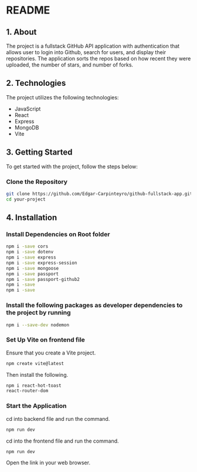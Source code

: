 # README

## 1. About

The project is a fullstack GitHub API application with authentication that allows user to login into Github, search for users, and display their repositories. The application sorts the repos based on how recent they were uploaded, the number of stars, and number of forks.

## 2. Technologies

The project utilizes the following technologies:

- JavaScript
- React
- Express
- MongoDB
- Vite

## 3. Getting Started

To get started with the project, follow the steps below:

### Clone the Repository

```bash
git clone https://github.com/Edgar-Carpinteyro/github-fullstack-app.git
cd your-project
```

## 4. Installation

### Install Dependencies on Root folder

```bash
npm i -save cors
npm i -save dotenv
npm i -save express
npm i -save express-session
npm i -save mongoose
npm i -save passport
npm i -save passport-github2
npm i -save
npm i -save
```

### Install the following packages as developer dependencies to the project by running

```bash
npm i --save-dev nodemon
```

### Set Up Vite on frontend file

Ensure that you create a Vite project. 
```bash
npm create vite@latest
```

Then install the following.
```bash
npm i react-hot-toast
react-router-dom
```

### Start the Application

cd into backend file and run the command.
```bash
npm run dev
```
cd into the frontend file and run the command.
```bash
npm run dev
```

Open the link in your web browser.
